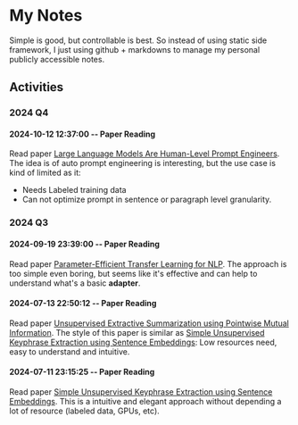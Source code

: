 # My Notes
Simple is good, but controllable is best. So instead of using static side framework, 
I just using github + markdowns to manage my personal publicly accessible notes.


## Activities
### 2024 Q4
#### 2024-10-12 12:37:00 -- Paper Reading
Read paper [Large Language Models Are Human-Level Prompt Engineers](https://github.com/innerNULL/notes/tree/main/docs/papers/large-language-models-are-human-level-prompt-engineers).
The idea is of auto prompt engineering is interesting, but the use case is kind of limited as it:
* Needs Labeled training data
* Can not optimize prompt in sentence or paragraph level granularity. 

### 2024 Q3
#### 2024-09-19 23:39:00 -- Paper Reading
Read paper [Parameter-Efficient Transfer Learning for NLP](https://github.com/innerNULL/notes/tree/main/docs/papers/parameter-efficient-transfer-learning-for-nlp). 
The approach is too simple even boring, but seems like it's effective and can 
help to understand what's a basic **adapter**.

#### 2024-07-13 22:50:12 -- Paper Reading
Read paper [Unsupervised Extractive Summarization using Pointwise Mutual Information](https://github.com/innerNULL/notes/tree/main/docs/papers/unsupervised-extractive-summarization-using-pointwise-putual-information). 
The style of this paper is similar as [Simple Unsupervised Keyphrase Extraction using Sentence Embeddings](https://github.com/innerNULL/notes/tree/main/docs/papers/simple-unsupervised-keyphras-extraction-using-sentence-smbeddings): 
Low resources need, easy to understand and intuitive.

#### 2024-07-11 23:15:25 -- Paper Reading
Read paper [Simple Unsupervised Keyphrase Extraction using Sentence Embeddings](https://github.com/innerNULL/notes/tree/main/docs/papers/simple-unsupervised-keyphrase-extraction-using-sentence-smbeddings). 
This is a intuitive and elegant approach without depending a lot of resource (labeled data, GPUs, etc).

